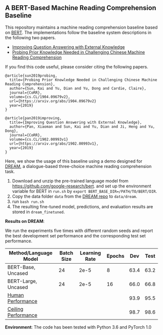 A BERT-Based Machine Reading Comprehension Baseline
------------------------------------------------------

This repository maintains a machine reading comprehension baseline based on [BERT](https://arxiv.org/abs/1810.04805). The implementations follow the baseline system descriptions in the following two papers. 

* [Improving Question Answering with External Knowledge](https://arxiv.org/abs/1902.00993)
* [Probing Prior Knowledge Needed in Challenging Chinese Machine Reading Comprehension](https://arxiv.org/abs/1904.09679)

If you find this code useful, please consider citing the following papers.

```
@article{sun2019probing,
  title={Probing Prior Knowledge Needed in Challenging Chinese Machine Reading Comprehension},
  author={Sun, Kai and Yu, Dian and Yu, Dong and Cardie, Claire},
  journal={CoRR},
  volume={cs.CL/1904.09679v2},
  url={https://arxiv.org/abs/1904.09679v2}
  year={2019}
}

@article{pan2019improving,
  title={Improving Question Answering with External Knowledge},
  author={Pan, Xiaoman and Sun, Kai and Yu, Dian and Ji, Heng and Yu, Dong},
  journal={CoRR},
  volume={cs.CL/1902.00993v1}
  url={https://arxiv.org/abs/1902.00993v1},
  year={2019}
}

```

Here, we show the usage of this baseline using a demo designed for [DREAM](https://dataset.org/dream/), a dialogue-based three-choice machine reading comprehension task.

  1. Download and unzip the pre-trained language model from https://github.com/google-research/bert. and set up the environment variable for BERT in ```run.sh``` by ```export BERT_BASE_DIR=/PATH/TO/BERT/DIR```.
  2. Copy the data folder ```data``` from the [DREAM repo](https://github.com/nlpdata/dream) to ```data/dream```.
  3. run ```bash run.sh```
  4. The resulting fine-tuned model, predictions, and evaluation results are stored in ```dream_finetuned```.

**Results on DREAM**:

We run the experiments five times with different random seeds and report the best development set performance and the corresponding test set performance. 

| Method/Language Model | Batch Size | Learning Rate | Epochs | Dev  | Test |
| --------------------  | ---------- | ------------- | ------ | ---  | ---- |
| BERT-Base, Uncased    | 24         | 2e-5          | 8      | 63.4 | 63.2 |
| BERT-Large, Uncased   | 24         | 2e-5          | 16     | 66.0 | 66.8 |
| [Human Performance](https://arxiv.org/abs/1902.00164v1)     |            |               |        | 93.9 | 95.5 |
| [Ceiling Performance](https://arxiv.org/abs/1902.00164v1)   |            |               |        | 98.7 | 98.6 |


**Environment**: The code has been tested with Python 3.6 and PyTorch 1.0
